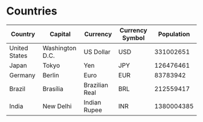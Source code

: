 # Countries
 |Country  |Capital  |Currency |Currency Symbol |Population|
  |--------  |--------  |-------- |--------  |--------|
|United States  |Washington D.C.  | US Dollar| USD  |331002651|
|Japan  |Tokyo  |Yen  |JPY  |126476461|
|Germany  |Berlin  |Euro  |EUR  |83783942 |
|Brazil  |Brasília  |Brazilian Real  |BRL  |212559417|
| India  |New Delhi  |Indian Rupee  | INR  |1380004385 |